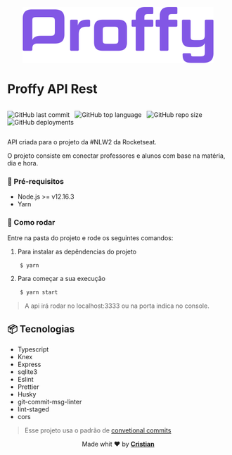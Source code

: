 <p align="center" >
<img src="./docs/logo.png">
</p>

# Proffy API Rest

<div style="display: flex; flex-direction: row; " >

![GitHub last commit](https://img.shields.io/github/last-commit/cristuker/proffy-api?color=%238257e5&style=flat-square)
&nbsp;
![GitHub top language](https://img.shields.io/github/languages/top/cristuker/proffy-api?color=%238257e5&style=flat-square)
&nbsp;
![GitHub repo size](https://img.shields.io/github/repo-size/cristuker/proffy-api?color=%238257e5&style=flat-square)
&nbsp;
![GitHub deployments](https://img.shields.io/github/deployments/cristuker/proffy-api/proffy-api-cris?color=%238257e5&label=Deploy%20status&style=flat-square)

</div>

API criada para o projeto da #NLW2 da Rocketseat.

O projeto consiste em conectar professores e alunos com base na matéria, dia e hora.

### 🎒 Pré-requisitos

- Node.js >= v12.16.3
- Yarn

### 🏁 Como rodar

Entre na pasta do projeto e rode os seguintes comandos:

1. Para instalar as depêndencias do projeto

```bash
    $ yarn
```

2. Para começar a sua execução

```bash
    $ yarn start
```

> A api irá rodar no localhost:3333 ou na porta indica no console.

## 📦 Tecnologias

- Typescript
- Knex
- Express
- sqlite3
- Eslint
- Prettier
- Husky
- git-commit-msg-linter
- lint-staged
- cors

> Esse projeto usa o padrão de [convetional commits](https://github.com/conventional-changelog/commitlint)

<p align="center">Made whit ❤️ by <strong><a href="http://cristuker.github.io" target="blank" >Cristian</></p></strong>
